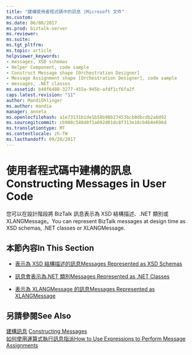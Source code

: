 ```yaml
---
title: "建構使用者程式碼中的訊息 |Microsoft 文件"
ms.custom: 
ms.date: 06/08/2017
ms.prod: biztalk-server
ms.reviewer: 
ms.suite: 
ms.tgt_pltfrm: 
ms.topic: article
helpviewer_keywords:
- messages, XSD schemas
- Helper Component, code sample
- Construct Message shape [Orchestration Designer]
- Message Assignment shape [Orchestration Designer], code sample
- messages, .NET classes
ms.assetid: b40f6488-3277-455a-945b-afdf1cf6fa2f
caps.latest.revision: "11"
author: MandiOhlinger
ms.author: mandia
manager: anneta
ms.openlocfilehash: a1e73131b1de1b58b98b27453bcb0dbcdb2a6d92
ms.sourcegitcommit: cb908c540d8f1a692d01dc8f313e16cb4b4e696d
ms.translationtype: MT
ms.contentlocale: zh-TW
ms.lasthandoff: 09/20/2017
---
```

# <a name="constructing-messages-in-user-code"></a><span data-ttu-id="eab2a-102">使用者程式碼中建構的訊息</span><span class="sxs-lookup"><span data-stu-id="eab2a-102">Constructing Messages in User Code</span></span>
<span data-ttu-id="eab2a-103">您可以在設計階段將 BizTalk 訊息表示為 XSD 結構描述、.NET 類別或 XLANGMessage。</span><span class="sxs-lookup"><span data-stu-id="eab2a-103">You can represent BizTalk messages at design time as XSD schemas, .NET classes or XLANGMessage.</span></span>  
  
## <a name="in-this-section"></a><span data-ttu-id="eab2a-104">本節內容</span><span class="sxs-lookup"><span data-stu-id="eab2a-104">In This Section</span></span>  
  
-   [<span data-ttu-id="eab2a-105">表示為 XSD 結構描述的訊息</span><span class="sxs-lookup"><span data-stu-id="eab2a-105">Messages Represented as XSD Schemas</span></span>](../core/messages-represented-as-xsd-schemas.md)  
  
-   [<span data-ttu-id="eab2a-106">訊息會表示為.NET 類別</span><span class="sxs-lookup"><span data-stu-id="eab2a-106">Messages Represented as .NET Classes</span></span>](../core/messages-represented-as-net-classes.md)  
  
-   [<span data-ttu-id="eab2a-107">表示為 XLANGMessage 的訊息</span><span class="sxs-lookup"><span data-stu-id="eab2a-107">Messages Represented as XLANGMessage</span></span>](../core/messages-represented-as-xlangmessage.md)  
  
## <a name="see-also"></a><span data-ttu-id="eab2a-108">另請參閱</span><span class="sxs-lookup"><span data-stu-id="eab2a-108">See Also</span></span>  
 <span data-ttu-id="eab2a-109">[建構訊息](../core/constructing-messages.md) </span><span class="sxs-lookup"><span data-stu-id="eab2a-109">[Constructing Messages](../core/constructing-messages.md) </span></span>  
 [<span data-ttu-id="eab2a-110">如何使用運算式執行訊息指派</span><span class="sxs-lookup"><span data-stu-id="eab2a-110">How to Use Expressions to Perform Message Assignments</span></span>](../core/how-to-use-expressions-to-perform-message-assignments.md)